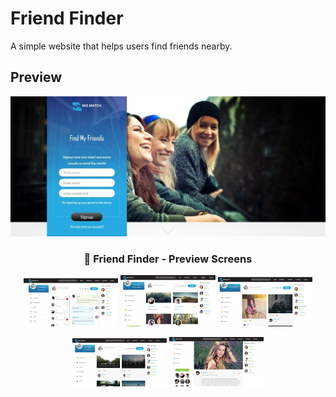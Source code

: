 # Friend Finder

A simple website that helps users find friends nearby.

## Preview

![Friend Finder Preview](https://github.com/Utkarsh204/friend-finder/blob/04cc18455310eea25c304e2b3aa92f0ca7d3a88e/Screenshot%20(37).jpg?raw=true)

<h3 align="center">📸 Friend Finder - Preview Screens</h3>

<p align="center">
  <img src="https://github.com/Utkarsh204/friend-finder/blob/53b29ebf2fec5181665c01068dd797566ecbb1e2/Screenshot%20(38).png?raw=true" alt="Chatroom" width="30%" />
  <img src="https://github.com/Utkarsh204/friend-finder/blob/53b29ebf2fec5181665c01068dd797566ecbb1e2/Screenshot%20(41).png?raw=true" alt="My Friend" width="30%" />
  <img src="https://github.com/Utkarsh204/friend-finder/blob/53b29ebf2fec5181665c01068dd797566ecbb1e2/Screenshot%20(42).png?raw=true" alt="Images" width="30%" />
</p>

<p align="center">
  <img src="https://github.com/Utkarsh204/friend-finder/blob/53b29ebf2fec5181665c01068dd797566ecbb1e2/Screenshot%20(44).png?raw=true" alt="Videos" width="30%" />
  <img src="https://github.com/Utkarsh204/friend-finder/blob/53b29ebf2fec5181665c01068dd797566ecbb1e2/Screenshot%20(45).png?raw=true" alt="Newsfeed" width="30%" />
</p>
